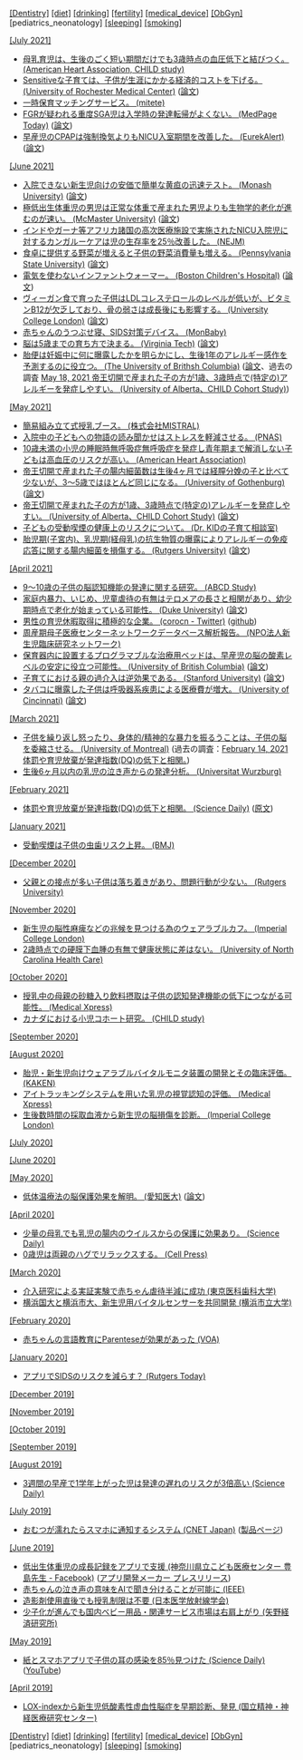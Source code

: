 [\[Dentistry\]](Dentistry.md) [\[diet\]](diet.md) [\[drinking\]](drinking.md) [\[fertility\]](fertility.md) [\[medical_device\]](medical_device.md) [\[ObGyn\]](ObGyn.md) \[pediatrics_neonatology\] [\[sleeping\]](sleeping.md) [\[smoking\]](smoking.md)

[\[July 2021\]](2107.md)
* [母乳育児は、生後のごく短い期間だけでも3歳時点の血圧低下と結びつく。 (American Heart Association, CHILD study)](https://www.ahajournals.org/doi/10.1161/JAHA.120.019067)
* [Sensitiveな子育ては、子供が生涯にかかる経済的コストを下げる。 (University of Rochester Medical Center)](https://www.urmc.rochester.edu/news/story/return-on-investment-sensitive-parenting-in-childhood-creates-13-fold-cost-savings) ([論文](https://acamh.onlinelibrary.wiley.com/doi/10.1111/jcpp.13461))
* [一時保育マッチングサービス。 (mitete)](https://mitete.jp/)
* [FGRが疑われる重度SGA児は入学時の発達転帰がよくない。 (MedPage Today)](https://www.medpagetoday.com/obgyn/pregnancy/93548) ([論文](https://jamanetwork.com/journals/jama/article-abstract/2781857))
* [早産児のCPAPは強制換気よりもNICU入室期間を改善した。 (EurekAlert)](https://www.eurekalert.org/pub_releases/2021-07/vumc-cir070721.php) ([論文](https://jamanetwork.com/journals/jamapediatrics/article-abstract/2781675))

[\[June 2021\]](2106.md)
* [入院できない新生児向けの安価で簡単な黄疸の迅速テスト。 (Monash University)](https://www.monash.edu/news/articles/monash-develops-quick,-cheap-test-to-detect-jaundice-in-infants) ([論文](https://pubs.rsc.org/en/content/articlelanding/2020/LC/C9LC00939F))
* [極低出生体重児の男児は正常な体重で産まれた男児よりも生物学的老化が進むのが速い。 (McMaster University)](https://brighterworld.mcmaster.ca/articles/preemie-boys-age-faster-as-men-study-shows/) ([論文](https://doi.org/10.1542/peds.2020-001230))
* [インドやガーナ等アフリカ諸国の高次医療施設で実施されたNICU入院児に対するカンガルーケアは児の生存率を25％改善した。 (NEJM)](https://www.nejm.org/doi/full/10.1056/NEJMoa2026486)
* [食卓に提供する野菜が増えると子供の野菜消費量も増える。 (Pennsylvania State University)](https://news.psu.edu/story/562019/2019/04/15/research/bigger-portions-lead-preschoolers-eating-more-over-time) ([論文](http://dx.doi.org/10.1016/j.appet.2021.105250))
* [電気を使わないインファントウォーマー。 (Boston Children's Hospital)](https://www.childrenshospital.org/centers-and-services/programs/f-_-n/global-health/projects/rwanda) ([論文](https://www.thelancet.com/journals/eclinm/article/PIIS2589-5370(21)00122-X/fulltext))
* [ヴィーガン食で育った子供はLDLコレステロールのレベルが低いが、ビタミンB12が欠乏しており、骨の弱さは成長後にも影響する。 (University College London)](https://www.ucl.ac.uk/child-health/news/2021/jun/vegan-diets-children-may-bring-heart-benefits-pose-growth-risks) ([論文](https://academic.oup.com/ajcn/article/113/6/1565/6178918))
* [赤ちゃんのうつぶせ寝、SIDS対策デバイス。 (MonBaby)](https://monbaby.jp/)
* [脳は5歳までの育ち方で決まる。 (Virginia Tech)](https://vtx.vt.edu/videos/k/2021/05/1_cklhatrd.html) ([論文](https://direct.mit.edu/jocn/article/33/6/1197/98115/Randomized-Manipulation-of-Early-Cognitive))
* [胎便は妊娠中に何に曝露したかを明らかにし、生後1年のアレルギー感作を予測するのに役立つ。 (The University of Brithsh Columbia)](https://news.ubc.ca/2021/04/29/a-babys-first-poop-can-help-predict-risk-of-developing-allergies/) ([論文](https://www.cell.com/cell-reports-medicine/fulltext/S2666-3791(21)00076-8)、過去の調査 [May 18, 2021 帝王切開で産まれた子の方が1歳、3歳時点で(特定の)アレルギーを発症しやすい。 (University of Alberta、CHILD Cohort Study)](2105.md))

[\[May 2021\]](2105.md)
* [簡易組み立て式授乳ブース。 (株式会社MISTRAL)](https://mistral-corp.jp/product/miruru/m-feature/)
* [入院中の子どもへの物語の読み聞かせはストレスを軽減させる。 (PNAS)](https://www.pnas.org/content/118/22/e2018409118)
* [10歳未満の小児の睡眠時無呼吸症無呼吸症を発症し青年期まで解消しない子どもは高血圧のリスクが高い。 (American Heart Association)](https://www.heart.org/en/news/2021/05/21/kids-with-sleep-apnea-into-teen-years-could-develop-high-blood-pressure)
* [帝王切開で産まれた子の腸内細菌数は生後4ヶ月では経膣分娩の子と比べて少ないが、3～5歳ではほとんど同じになる。 (University of Gothenburg)](https://www.gu.se/en/news/gut-microbiota-in-cesarean-born-babies-catches-up) ([論文](https://www.cell.com/cell-host-microbe/fulltext/S1931-3128(21)00100-1))
* [帝王切開で産まれた子の方が1歳、3歳時点で(特定の)アレルギーを発症しやすい。 (University of Alberta、CHILD Cohort Study)](https://childstudy.ca/2021/04/20/food-allergy-gut-ethnicity/) ([論文](https://www.gastrojournal.org/article/S0016-5085(21)00523-0/fulltext))
* [子どもの受動喫煙の健康上のリスクについて。 (Dr. KIDの子育て相談室)](https://ameblo.jp/doctor-kid/entry-12669973060.html)
* [胎児期(子宮内)、乳児期(経母乳)の抗生物質の曝露によりアレルギーの免疫応答に関する腸内細菌を損傷する。 (Rutgers University)](https://www.rutgers.edu/news/infant-antibiotic-exposure-can-affect-future-immune-responses-toward-allergies) ([論文](https://mbio.asm.org/content/12/1/e03335-20))

[\[April 2021\]](2104.md)
* [9～10歳の子供の脳認知機能の発達に関する研究。 (ABCD Study)](https://abcdstudy.org/)
* [家庭内暴力、いじめ、児童虐待の有無はテロメアの長さと相関があり、幼少期時点で老化が始まっている可能性。 (Duke University)](https://moffittcaspi.trinity.duke.edu/exposure-violence-during-childhood-associated-telomere-erosion-5-10-years-age-longitudinal-study) ([論文](https://www.nature.com/articles/mp201232))
* [男性の育児休暇取得に積極的な企業。 (corocn - Twitter)](https://twitter.com/corocn/status/1386297878314852359) ([github](https://github.com/corocn/paternity-leave-in-japan))
* [周産期母子医療センターネットワークデータベース解析報告。 (NPO法人新生児臨床研究ネットワーク)](http://plaza.umin.ac.jp/nrndata/)
* [保育器内に設置するプログラマブルな治療用ベッドは、早産児の脳の酸素レベルの安定に役立つ可能性。 (University of British Columbia)](https://www.med.ubc.ca/news/therapeutic-bed-can-help-keep-preterm-newborns-brain-oxygen-levels-stable/) ([論文](https://journals.lww.com/painrpts/Fulltext/2021/02000/Cerebral_hemodynamic_response_to_a_therapeutic_bed.3.aspx))
* [子育てにおける親の過介入は逆効果である。 (Stanford University)](https://ed.stanford.edu/news/stanford-led-study-highlights-importance-letting-kids-take-lead) ([論文](https://www.apa.org/pubs/journals/releases/fam-fam0000838.pdf))
* [タバコに曝露した子供は呼吸器系疾患による医療費が増大。 (University of Cincinnati)](https://www.uc.edu/news/articles/2021/03/uc-study-finds-that-tobacco-smoke-exposed-children-utilize-emergency-and-urgent-care-services.html) ([論文](https://journals.plos.org/plosone/article?id=10.1371/journal.pone.0247179))

[\[March 2021\]](2103.md)
* [子供を繰り返し怒ったり、身体的/精神的な暴力を振るうことは、子供の脳を委縮させる。 (University of Montreal)](https://nouvelles.umontreal.ca/en/article/2021/03/22/does-harsh-parenting-lead-to-smaller-brains/) (過去の調査：[February 14, 2021 体罰や育児放棄が発達指数(DQ)の低下と相関。](2102.md))
* [生後6ヶ月以内の乳児の泣き声からの発達分析。 (Universitat Wurzburg)](https://www.uni-wuerzburg.de/en/news-and-events/news/detail/news/aus-der-melodie-waechst-die-sprache/)

[\[February 2021\]](2102.md)
* [体罰や育児放棄が発達指数(DQ)の低下と相関。 (Science Daily)](https://www.sciencedaily.com/releases/2021/02/210205192202.htm) ([原文](https://jaacap.org/article/S0890-8567(20)30163-5/fulltext))

[\[January 2021\]](2101.md)
* [受動喫煙は子供の虫歯リスク上昇。 (BMJ)](https://www.bmj.com/content/351/bmj.h5397)

[\[December 2020\]](2012.md)
* [父親との接点が多い子供は落ち着きがあり、問題行動が少ない。 (Rutgers University)](https://www.rutgers.edu/news/engaged-dads-can-reduce-adolescent-behavioral-problems-improve-well-being)

[\[November 2020\]](2011.md)
* [新生児の脳性麻痺などの兆候を見つける為のウェアラブルカフ。 (Imperial College London)](https://www.imperial.ac.uk/news/209073/new-non-invasive-technology-could-spot-early/)
* [2歳時点での硬膜下血腫の有無で健康状態に差はない。 (University of North Carolina Health Care)](https://news.unchealthcare.org/2020/10/children-with-asymptomatic-brain-bleeds-as-newborns-show-normal-brain-development-at-age-2/)

[\[October 2020\]](2010.md)
* [授乳中の母親の砂糖入り飲料摂取は子供の認知発達機能の低下につながる可能性。 (Medical Xpress)](https://medicalxpress.com/news/2020-10-sugary-beverages-consumed-breastfeeding-affect.html)
* [カナダにおける小児コホート研究。 (CHILD study)](https://childstudy.ca/)

[\[September 2020\]](2009.md)

[\[August 2020\]](2008.md)
* [胎児・新生児向けウェアラブルバイタルモニタ装置の開発とその臨床評価。 (KAKEN)](https://kaken.nii.ac.jp/ja/grant/KAKENHI-PROJECT-25289121/)
* [アイトラッキングシステムを用いた乳児の視覚認知の評価。 (Medical Xpress)](https://medicalxpress.com/news/2020-08-infrared-eye-tracking-infant-behavior.html)
* [生後数時間の採取血液から新生児の脳損傷を診断。 (Imperial College London)](https://www.imperial.ac.uk/news/200975/blood-test-could-diagnose-baby-brain/)

[\[July 2020\]](2007.md)

[\[June 2020\]](2006.md)

[\[May 2020\]](2005.md)
* [低体温療法の脳保護効果を解明。 (愛知医大)](https://www.aichi-med-u.ac.jp/files/soumu/2020topics01.pdf) ([論文](https://jneuroinflammation.biomedcentral.com/articles/10.1186/s12974-020-01831-3))

[\[April 2020\]](2004.md)
* [少量の母乳でも乳児の腸内のウイルスからの保護に効果あり。 (Science Daily)](https://www.sciencedaily.com/releases/2020/04/200415110452.htm)
* [0歳児は両親のハグでリラックスする。 (Cell Press)](https://www.cell.com/iscience/fulltext/S2589-0042(20)30180-2)

[\[March 2020\]](2003.md)
* [介入研究による実証実験で赤ちゃん虐待半減に成功 (東京医科歯科大学)](http://www.tmd.ac.jp/archive-tmdu/kouhou/20200302_2.pdf)
* [横浜国大と横浜市大、新生児用バイタルセンサーを共同開発 (横浜市立大学)](https://www.yokohama-cu.ac.jp/news/2019/202001ito.html)

[\[February 2020\]](2002.md)
* [赤ちゃんの言語教育にParenteseが効果があった (VOA)](https://learningenglish.voanews.com/a/study-speaking-parentese-helps-baby-s-language-learning/4764116.html)

[\[January 2020\]](2001.md)
* [アプリでSIDSのリスクを減らす？ (Rutgers Today)](https://news.rutgers.edu/just-had-baby-new-app-helps-keep-them-safe/20191213)

[\[December 2019\]](1912.md)

[\[November 2019\]](1911.md)

[\[October 2019\]](1910.md)

[\[September 2019\]](1909.md)

[\[August 2019\]](1908.md)
* [3週間の早産で1学年上がった児は発達の遅れのリスクが3倍高い (Science Daily)](https://www.sciencedaily.com/releases/2019/08/190813180830.htm)

[\[July 2019\]](1907.md)
* [おむつが濡れたらスマホに通知するシステム (CNET Japan)](https://japan.cnet.com/article/35140225/) ([製品ページ](https://www.pampers.com/en-us/lumi))

[\[June 2019\]](1906.md)
* [低出生体重児の成長記録をアプリで支援 (神奈川県立こども医療センター 豊島先生 - Facebook)](https://facebook.com/groups/216328698412028?view=permalink&id=2543085279069680) ([アプリ開発メーカー プレスリリース](https://www.intersystems.com/jp/news-events/news/news-item/kcmc_healthshare/))
* [赤ちゃんの泣き声の意味をAIで聞き分けることが可能に (IEEE)](https://ieeexplore.ieee.org/document/8657383)  
* [造影剤使用直後でも授乳制限は不要 (日本医学放射線学会)](http://www.radiology.jp/member_info/safty/20190528_01.html)  
* [少子化が進んでも国内ベビー用品・関連サービス市場は右肩上がり (矢野経済研究所)](https://www.yano.co.jp/press-release/show/press_id/2083)

[\[May 2019\]](1905.md)
* [紙とスマホアプリで子供の耳の感染を85％見つけた (Science Daily)](https://www.sciencedaily.com/releases/2019/05/190515144022.htm) ([YouTube](https://www.youtube.com/watch?v=R7PstymnGZg))

[\[April 2019\]](1904.md)
* [LOX-indexから新生児低酸素性虚血性脳症を早期診断、発見 (国立精神・神経医療研究センター)](https://www.ncnp.go.jp/press/release.html?no=441)  

[\[Dentistry\]](Dentistry.md) [\[diet\]](diet.md) [\[drinking\]](drinking.md) [\[fertility\]](fertility.md) [\[medical_device\]](medical_device.md) [\[ObGyn\]](ObGyn.md) \[pediatrics_neonatology\] [\[sleeping\]](sleeping.md) [\[smoking\]](smoking.md)
